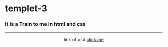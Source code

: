 # templet-3
### It is a Train to me in html and css

<hr>

<p align="center" >link of psd
    <a href="https://www.graphberry.com/item/kasper-one-page-psd-template"> 
    click me
    </a>
</p>
